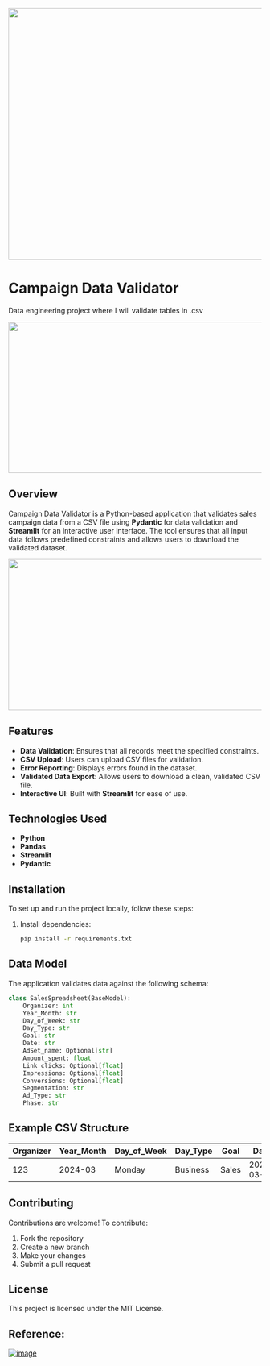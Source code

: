 
<p align="center">
  <img width="1000" height="500" src="https://github.com/user-attachments/assets/e14f36bb-1bb4-4ded-bdbe-8bdf7b8771b1"
       </p>

# Campaign Data Validator
Data engineering project where I will validate tables in .csv


<p align="center">
  <img width="1000" height="300" src="https://github.com/user-attachments/assets/21a7448e-dff0-458a-b475-733ee3dd4f41"
       </p>




## Overview
Campaign Data Validator is a Python-based application that validates sales campaign data from a CSV file using **Pydantic** for data validation and **Streamlit** for an interactive user interface. The tool ensures that all input data follows predefined constraints and allows users to download the validated dataset.

<p align="center">
  <img width="1000" height="300" src="https://github.com/user-attachments/assets/9a031e63-727d-4fc5-8bbb-4bd717d1b1e1"
       </p>
   


## Features
- **Data Validation**: Ensures that all records meet the specified constraints.
- **CSV Upload**: Users can upload CSV files for validation.
- **Error Reporting**: Displays errors found in the dataset.
- **Validated Data Export**: Allows users to download a clean, validated CSV file.
- **Interactive UI**: Built with **Streamlit** for ease of use.

## Technologies Used
- **Python**
- **Pandas**
- **Streamlit**
- **Pydantic**

## Installation
To set up and run the project locally, follow these steps:

1. Install dependencies:
   ```bash
   pip install -r requirements.txt
   ```

## Data Model
The application validates data against the following schema:

```python
class SalesSpreadsheet(BaseModel):
    Organizer: int
    Year_Month: str
    Day_of_Week: str
    Day_Type: str
    Goal: str
    Date: str
    AdSet_name: Optional[str]
    Amount_spent: float
    Link_clicks: Optional[float]
    Impressions: Optional[float]
    Conversions: Optional[float]
    Segmentation: str
    Ad_Type: str
    Phase: str
```

## Example CSV Structure
| Organizer | Year_Month | Day_of_Week | Day_Type | Goal    | Date       | AdSet_name | Amount_spent | Link_clicks | Impressions | Conversions | Segmentation | Ad_Type | Phase |
|-----------|-----------|-------------|----------|---------|------------|------------|--------------|-------------|-------------|-------------|-------------|---------|-------|
| 123       | 2024-03   | Monday      | Business | Sales   | 2024-03-01 | AdGroup A  | 250.00       | 45          | 12000       | 3           | Audience A  | Banner  | Launch |

## Contributing
Contributions are welcome! To contribute:
1. Fork the repository
2. Create a new branch
3. Make your changes
4. Submit a pull request

## License
This project is licensed under the MIT License.

## Reference:
[![image](https://github.com/user-attachments/assets/39e3216b-c937-487b-821f-80c3fe23cdbe)](https://docs.pydantic.dev/latest/api/types/)

